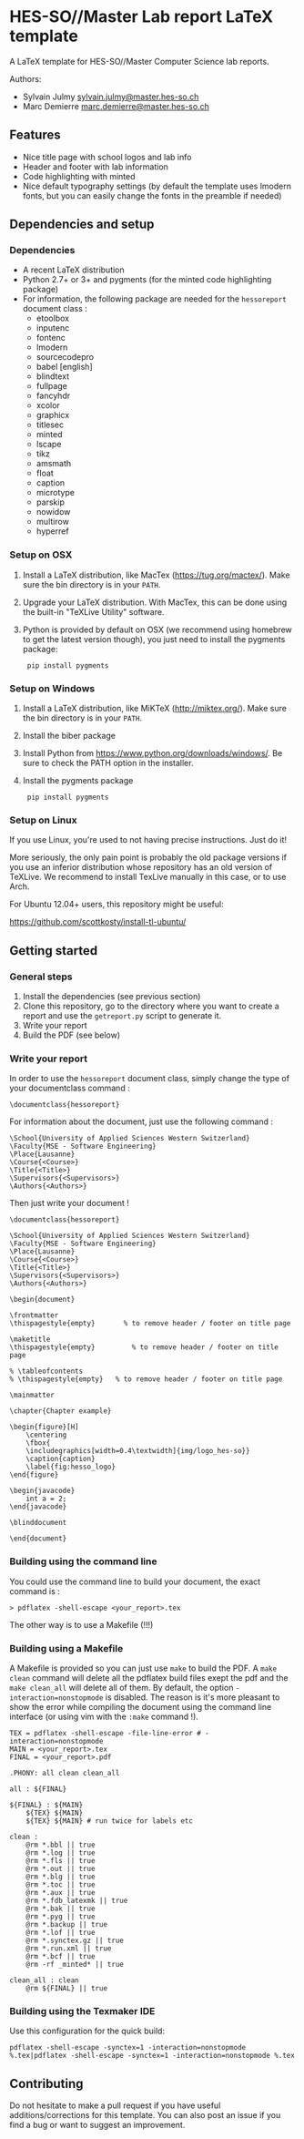 # HES-SO//Master Lab report LaTeX template

A LaTeX template for HES-SO//Master Computer Science lab reports.

Authors:

- Sylvain Julmy <sylvain.julmy@master.hes-so.ch>
- Marc Demierre <marc.demierre@master.hes-so.ch>

## Features

- Nice title page with school logos and lab info
- Header and footer with lab information
- Code highlighting with minted
- Nice default typography settings (by default the template uses lmodern fonts, but you can easily change the fonts in the preamble if needed)

## Dependencies and setup

### Dependencies

- A recent LaTeX distribution
- Python 2.7+ or 3+ and pygments (for the minted code highlighting package)
- For information, the following package are needed for the `hessoreport` document class :
    - etoolbox
    - inputenc
    - fontenc
    - lmodern
    - sourcecodepro
    - babel [english]
    - blindtext
    - fullpage
    - fancyhdr
    - xcolor
    - graphicx
    - titlesec
    - minted
    - lscape
    - tikz
    - amsmath
    - float
    - caption
    - microtype
    - parskip
    - nowidow
    - multirow
    - hyperref
### Setup on OSX

1. Install a LaTeX distribution, like MacTex (https://tug.org/mactex/). Make sure the bin directory is in your `PATH`.
2. Upgrade your LaTeX distribution. With MacTex, this can be done using the built-in "TeXLive Utility" software.
3. Python is provided by default on OSX (we recommend using homebrew to get the latest version though), you just need to install the pygments package:

        pip install pygments

### Setup on Windows

1. Install a LaTeX distribution, like MiKTeX (http://miktex.org/). Make sure the bin directory is in your `PATH`.
2. Install the biber package
3. Install Python from https://www.python.org/downloads/windows/. Be sure to check the PATH option in the installer.
4. Install the pygments package

        pip install pygments

### Setup on Linux

If you use Linux, you're used to not having precise instructions. Just do it!

More seriously, the only pain point is probably the old package versions if you use an inferior distribution whose repository has an old version of TeXLive. We recommend to install TexLive manually in this case, or to use Arch.

For Ubuntu 12.04+ users, this repository might be useful:

https://github.com/scottkosty/install-tl-ubuntu/

## Getting started

### General steps

1. Install the dependencies (see previous section)
2. Clone this repository, go to the directory where you want to create a report and use the `getreport.py` script to generate it.
3. Write your report
4. Build the PDF (see below)

### Write your report

In order to use the `hessoreport` document class, simply change the type of your documentclass command :
```
\documentclass{hessoreport}
```

For information about the document, just use the following command :
```
\School{University of Applied Sciences Western Switzerland}
\Faculty{MSE - Software Engineering}
\Place{Lausanne}
\Course{<Course>}
\Title{<Title>}
\Supervisors{<Supervisors>}
\Authors{<Authors>}
```

Then just write your document !
```
\documentclass{hessoreport}

\School{University of Applied Sciences Western Switzerland}
\Faculty{MSE - Software Engineering}
\Place{Lausanne}
\Course{<Course>}
\Title{<Title>}
\Supervisors{<Supervisors>}
\Authors{<Authors>}

\begin{document}

\frontmatter
\thispagestyle{empty}       % to remove header / footer on title page

\maketitle
\thispagestyle{empty}         % to remove header / footer on title page

% \tableofcontents
% \thispagestyle{empty}   % to remove header / footer on title page

\mainmatter

\chapter{Chapter example}

\begin{figure}[H]
    \centering
    \fbox{
    \includegraphics[width=0.4\textwidth]{img/logo_hes-so}}
    \caption{caption}
    \label{fig:hesso_logo}
\end{figure}

\begin{javacode}
    int a = 2;
\end{javacode}

\blinddocument

\end{document}
```

### Building using the command line

You could use the command line to build your document, the exact command is :
```
> pdflatex -shell-escape <your_report>.tex
```

The other way is to use a Makefile (!!!)

### Building using a Makefile

A Makefile is provided so you can just use `make` to build the PDF. A `make clean` command will delete all the pdflatex build files exept the pdf and the `make clean_all` will delete all of them.
By default, the option `-interaction=nonstopmode` is disabled. The reason is it's more pleasant to show the error while compiling the document using the command line interface (or using vim with the `:make` command !).

```
TEX = pdflatex -shell-escape -file-line-error # -interaction=nonstopmode
MAIN = <your_report>.tex
FINAL = <your_report>.pdf

.PHONY: all clean clean_all

all : ${FINAL}

${FINAL} : ${MAIN}
	${TEX} ${MAIN}
	${TEX} ${MAIN} # run twice for labels etc

clean :
	@rm *.bbl || true
	@rm *.log || true
	@rm *.fls || true
	@rm *.out || true
	@rm *.blg || true
	@rm *.toc || true
	@rm *.aux || true
	@rm *.fdb_latexmk || true
	@rm *.bak || true
	@rm *.pyg || true
	@rm *.backup || true
	@rm *.lof || true
	@rm *.synctex.gz || true
	@rm *.run.xml || true
	@rm *.bcf || true
	@rm -rf _minted* || true

clean_all : clean
	@rm ${FINAL} || true

```

### Building using the Texmaker IDE

Use this configuration for the quick build:

    pdflatex -shell-escape -synctex=1 -interaction=nonstopmode %.tex|pdflatex -shell-escape -synctex=1 -interaction=nonstopmode %.tex

## Contributing

Do not hesitate to make a pull request if you have useful additions/corrections for this template. You can also post an issue if you find a bug or want to suggest an improvement.
